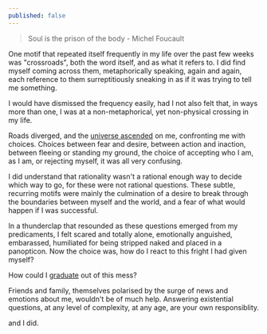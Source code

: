 ```yaml
---
published: false
---
```

> Soul is the prison of the body - Michel Foucault

One motif that repeated itself frequently in my life over the past few weeks was "crossroads", both the word itself, and as what it refers to. I did find myself coming across them, metaphorically speaking, again and again, each reference to them surreptitiously sneaking in as if it was trying to tell me something.

I would have dismissed the frequency easily, had I not also felt that, in ways more than one, I was at a non-metaphorical, yet non-physical crossing in my life.

Roads diverged, and the [universe ascended](http://surajsharma.blogspot.in/2008/01/games-people-play.html) on me, confronting me with choices. Choices between fear and desire, between action and inaction, between fleeing or standing my ground, the choice of accepting who I am, as I am, or rejecting myself, it was all very confusing.

I did understand that rationality wasn't a rational enough way to decide which way to go, for these were not rational questions. These subtle, recurring motifs were mainly the culmination of a desire to break through the boundaries between myself and the world, and a fear of what would happen if I was successful.

In a thunderclap that resounded as these questions emerged from my predicaments, I felt scared and totally alone, emotionally anguished, embarassed, humiliated for being stripped naked and placed in a panopticon. Now the choice was, how do I react to this fright I had given myself?

How could I [graduate](https://www.youtube.com/watch?v=gmrC_Pij5gc) out of this mess?

Friends and family, themselves polarised by the surge of news and emotions about me, wouldn't be of much help. Answering existential questions, at any level of complexity, at any age, are your own responsiblity. 

and I did.
